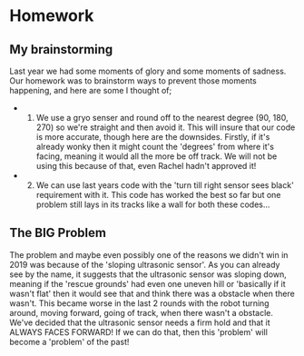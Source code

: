 # Homework

## My brainstorming

Last year we had some moments of glory and some moments of sadness. Our homework was to brainstorm ways to prevent those
moments happening, and here are some I thought of;

* 1. We use a gryo senser and round off to the nearest degree (90, 180, 270) so we're straight and then avoid it. This will insure
that our code is more accurate, though here are the downsides. Firstly, if it's already wonky then it might count the 'degrees'
from where it's facing, meaning it would all the more be off track. We will not be using this because of that, even Rachel hadn't
approved it!

* 2. We can use last years code with the 'turn till right sensor sees black' requirement with it. This code has worked the best so far but one problem still lays in its tracks like a wall for both these codes...

## The BIG Problem

The problem and maybe even possibly one of the reasons we didn't win in 2019 was because of the 'sloping ultrasonic sensor'. As you can
already see by the name, it suggests that the ultrasonic sensor was sloping down, meaning if the 'rescue grounds' had even one uneven hill
or 'basically if it wasn't flat' then it would see that and think there was a obstacle when there wasn't. This became worse in the last 2 rounds with the robot turning around, moving forward, going of track, when there wasn't a obstacle. We've decided that the ultrasonic sensor needs a firm hold and that it ALWAYS FACES FORWARD! If we can do that, then this 'problem' will become a 'problem' of the past!
